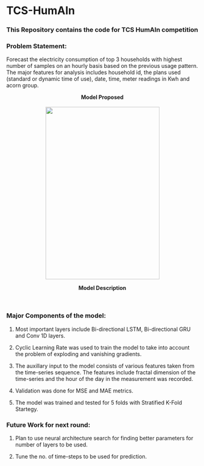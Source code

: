 # TCS-HumAIn
### This Repository contains the code for TCS HumAIn competition

### Problem Statement:

Forecast the electricity consumption of top 3 households with highest number of samples on an hourly basis based on the previous usage pattern. The major features for analysis includes household id, the plans used (standard or dynamic time of use), date, time, meter readings in Kwh and acorn group.


<p align="center">
<b>Model Proposed</b><br><br>
<img width="299" height="451" src="https://github.com/Sreyan88/TCS-HumAIn/blob/master/Extra/tatadiag.png">
</p>

<p align="center">
  <b> Model Description </b><br>
  </p></br>
  
 ### Major Components of the model:
 
 1. Most important layers include Bi-directional LSTM, Bi-directional GRU and Conv 1D layers.
 
 2. Cyclic Learning Rate was used to train the model to take into account the problem of exploding and vanishing gradients.
 
 3. The auxillary input to the model consists of various features taken from the time-series sequence. The features include fractal dimension of the time-series and the hour of the day in the measurement was recorded.
 
 4. Validation was done for MSE and MAE metrics.
 
 5. The model was trained and tested for 5 folds with Stratified K-Fold Startegy.
 
 
 ### Future Work for next round:
 
 1. Plan to use neural architecture search for finding better parameters for number of layers to be used.
 
 2. Tune the no. of time-steps to be used for prediction.
